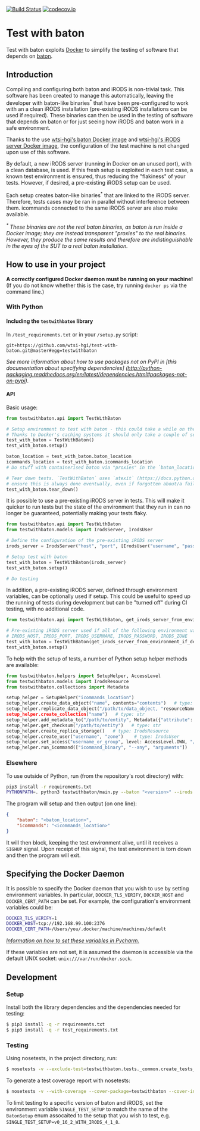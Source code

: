 [![Build Status](https://travis-ci.org/wtsi-hgi/test-with-baton.svg)](https://travis-ci.org/wtsi-hgi/test-with-baton)
[![codecov.io](https://codecov.io/github/wtsi-hgi/test-with-baton/coverage.svg?branch=master)](https://codecov.io/github/wtsi-hgi/test-with-baton?branch=master)

# Test with baton
Test with baton exploits [Docker](http://docker.com) to simplify the testing of software that depends on
[baton](https://github.com/wtsi-npg/baton).


## Introduction
Compiling and configuring both baton and iRODS is non-trivial task. This software has been created to manage this
automatically, leaving the developer with baton-like binaries<sup>*</sup> that have been pre-configured to work with an
a clean iRODS installation (pre-existing iRODS installations can be used if required). These binaries can then be
used in the testing of software that depends on baton or for just seeing how iRODS and baton work in a safe environment.

Thanks to the use [wtsi-hgi's baton Docker image](https://github.com/wtsi-hgi/docker-baton) and
[wtsi-hgi's iRODS server Docker image](https://hub.docker.com/r/mercury/icat), the configuration of the test machine
is not changed upon use of this software. 

By default, a new iRODS server (running in Docker on an unused port), with a clean database, is used. If this fresh
setup is exploited in each test case, a known test environment is ensured, thus reducing the "flakiness" of your tests.
However, if desired, a pre-existing iRODS setup can be used.

Each setup creates baton-like binaries<sup>*</sup> that are linked to the iRODS server. Therefore, tests cases may be
ran in parallel without interference between them. icommands connected to the same iRODS server are also make available.

<i><sup>*</sup> These binaries are not the real baton binaries, as baton is run inside a Docker image; they are instead
transparent "proxies" to the real binaries. However, they produce the same results and therefore are indistinguishable
in the eyes of the SUT to a real baton installation.</i>


## How to use in your project
**A correctly configured Docker daemon must be running on your machine!**
(If you do not know whether this is the case, try running `docker ps` via the command line.)


### With Python
#### Including the `testwithbaton` library
In ``/test_requirements.txt`` or in your ``/setup.py`` script:
```
git+https://github.com/wtsi-hgi/test-with-baton.git@master#egg=testwithbaton
```
*See more information about how to use packages not on PyPI in [this documentation about specifying dependencies]
(http://python-packaging.readthedocs.org/en/latest/dependencies.html#packages-not-on-pypi).*

#### API
Basic usage:
```python
from testwithbaton.api import TestWithBaton

# Setup environment to test with baton - this could take a while on the first run (anticipate more than 2 minutes)!
# Thanks to Docker's caching systems it should only take a couple of seconds after the first run
test_with_baton = TestWithBaton()
test_with_baton.setup()

baton_location = test_with_baton.baton_location
icommands_location = test_with_baton.icommands_location
# Do stuff with containerised baton via "proxies" in the `baton_location` directory. Can also use icommands

# Tear down tests. `TestWithBaton` uses `atexit` (https://docs.python.org/3/library/atexit.html) in the attempt to
# ensure this is always done eventually, even if forgotten about/a failure occurs
test_with_baton.tear_down()
```

It is possible to use a pre-existing iRODS server in tests. This will make it quicker to run tests but the state of the
environment that they run in can no longer be guaranteed, potentially making your tests flaky.
```python
from testwithbaton.api import TestWithBaton
from testwithbaton.models import IrodsServer, IrodsUser

# Define the configuration of the pre-existing iRODS server
irods_server = IrodsServer("host", "port", [IrodsUser("username", "password", "zone")])

# Setup test with baton
test_with_baton = TestWithBaton(irods_server)
test_with_baton.setup()

# Do testing
```

In addition, a pre-existing iRODS server, defined through environment variables, can be optionally used if setup. This
could be useful to speed up the running of tests during development but can be "turned off" during CI testing, with no
additional code.
```python 
from testwithbaton.api import TestWithBaton, get_irods_server_from_environment_if_defined

# Pre-existing iRODS server used if all of the following environment variables are set:
# IRODS_HOST, IRODS_PORT, IRODS_USERNAME, IRODS_PASSWORD, IRODS_ZONE
test_with_baton = TestWithBaton(get_irods_server_from_environment_if_defined())
test_with_baton.setup()
```

To help with the setup of tests, a number of Python setup helper methods are available:
```python
from testwithbaton.helpers import SetupHelper, AccessLevel
from testwithbaton.models import IrodsResource
from testwithbaton.collections import Metadata

setup_helper = SetupHelper("icommands_location")
setup_helper.create_data_object("name", contents="contents")   # type: str
setup_helper.replicate_data_object("/path/to/data_object, "resourceName")
setup_helper.create_collection("name")   # type: str
setup_helper.add_metadata_to("/path/to/entity", Metadata({"attribute": "value"})
setup_helper.get_checksum("/path/to/entity")   # type: str
setup_helper.create_replica_storage()   # type: IrodsResource
setup_helper.create_user("username", "zone")    # type: IrodsUser
setup_helper.set_access("username_or_group", level: AccessLevel.OWN, "/path/to/entity")
setup_helper.run_icommand(["icommand_binary", "--any", "arguments"])    # type: str
```


### Elsewhere
To use outside of Python, run (from the repository's root directory) with:
```bash
pip3 install -r requirements.txt
PYTHONPATH=. python3 testwithbaton/main.py --baton "<version>" --irods "<version>"
``` 

The program will setup and then output (on one line):
```json
{
    "baton": "<baton_location>",
    "icommands": "<icommands_location>"
}
```

It will then block, keeping the test environment alive, until it receives a `SIGHUP` signal. Upon receipt of this
signal, the test environment is torn down and then the program will exit.


## Specifying the Docker Daemon
It is possible to specify the Docker daemon that you wish to use by setting environment variables. In particular, 
`DOCKER_TLS_VERIFY`, `DOCKER_HOST` and `DOCKER_CERT_PATH` can be set. For example, the configuration's environment
variables could be:
```bash
DOCKER_TLS_VERIFY=1
DOCKER_HOST=tcp://192.168.99.100:2376
DOCKER_CERT_PATH=/Users/you/.docker/machine/machines/default
```
*[Information on how to set these variables in Pycharm.](https://www.jetbrains.com/pycharm/help/run-debug-configuration-python.html#d427982e277)*

If these variables are not set, it is assumed the daemon is accessible via the default UNIX socket: 
`unix:///var/run/docker.sock`.


## Development
### Setup
Install both the library dependencies and the dependencies needed for testing:
```bash
$ pip3 install -q -r requirements.txt
$ pip3 install -q -r test_requirements.txt
```

### Testing
Using nosetests, in the project directory, run:
```bash
$ nosetests -v --exclude-test=testwithbaton.tests._common.create_tests_for_all_baton_setups
```

To generate a test coverage report with nosetests:
```bash
$ nosetests -v --with-coverage --cover-package=testwithbaton --cover-inclusive --exclude-test=testwithbaton.tests._common.create_tests_for_all_baton_setups
```

To limit testing to a specific version of baton and iRODS, set the environment variable `SINGLE_TEST_SETUP` to match 
the name of the `BatonSetup` enum assocaited to the setup that you wish to test, e.g. 
`SINGLE_TEST_SETUP=v0_16_2_WITH_IRODS_4_1_8`.